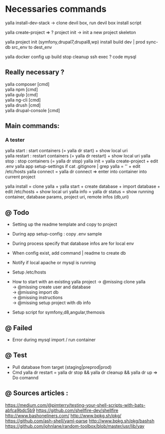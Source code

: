 # Necessaries commands

yalla install-dev-stack -> clone devil box, run devil box install script

yalla create-project => ? project init -> init a new project skeleton

yalla project init (symfony,drupal7,drupal8,wp)
              install
              build dev | prod
              sync-db src_env to dest_env


yalla docker config
             up
             build
             stop
             cleanup
             ssh
             exec
             ? code
             mysql


Really necessary ?
------------
yalla composer [cmd]   
yalla npm [cmd]    
yalla gulp [cmd]   
yalla ng-cli [cmd]    
yalla drush [cmd]   
yalla drupal-console [cmd]      

Main commands:
------------

### A tester
yalla start : start containers (= yalla dr start) + show local uri    
yalla restart : restart containers (= yalla dr restart)  + show local uri
yalla stop : stop containers (= yalla dr stop)
yalla init =  yalla create-project + edit .env
              yalla app setup-settings if cat .gitignore | grep yalla = ''
              + edit /etc/hosts
yalla connect = yalla dr connect => enter into container into current project


yalla install =  clone yalla + yalla start + create database + import database  + edit /etc/hosts + show local uri
yalla info = yalla dr status = show running container, database params, project uri, remote infos (db,uri)



## @ Todo

* Setting up the readme template and copy to project
* During app setup-config : copy .env sample
* During process specify that database infos are for local env
* When config exist, add command | readme to create db
* Notify if local apache or mysql is running
* Setup /etc/hosts
* How to start with an existing yalla project
  -> @missing clone yalla   
  -> @missing create user and database   
  -> @missing import db   
  -> @missing instructions    
  -> @missing setup project with db info   

* Setup script for symfony,d8,angular,themosis


## @ Failed
* Error during mysql import / run container

## @ Test

* Pull database from target (staging|preprod|prod)
* Cmd yalla dr restart = yalla dr stop && yalla dr cleanup && yalla dr up   => Do comannd  

## @ Sources articles :
https://medium.com/@pimterry/testing-your-shell-scripts-with-bats-abfca9bdc5b9
https://github.com/shellfire-dev/shellfire
http://www.bashoneliners.com/
http://www.bpkg.sh/pkg/
https://github.com/ash-shell/yaml-parse
http://www.bpkg.sh/pkg/bashsh
https://github.com/johnlane/random-toolbox/blob/master/usr/lib/yay
